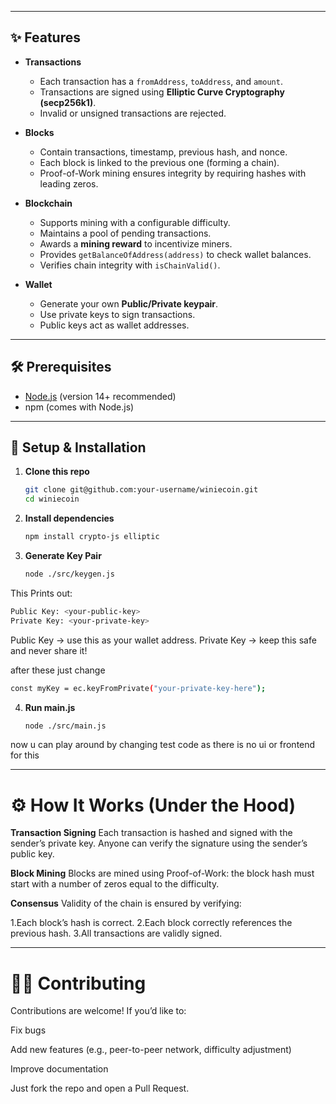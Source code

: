 
---

## ✨ Features

- **Transactions**
  - Each transaction has a `fromAddress`, `toAddress`, and `amount`.
  - Transactions are signed using **Elliptic Curve Cryptography (secp256k1)**.
  - Invalid or unsigned transactions are rejected.

- **Blocks**
  - Contain transactions, timestamp, previous hash, and nonce.
  - Each block is linked to the previous one (forming a chain).
  - Proof-of-Work mining ensures integrity by requiring hashes with leading zeros.

- **Blockchain**
  - Supports mining with a configurable difficulty.
  - Maintains a pool of pending transactions.
  - Awards a **mining reward** to incentivize miners.
  - Provides `getBalanceOfAddress(address)` to check wallet balances.
  - Verifies chain integrity with `isChainValid()`.

- **Wallet**
  - Generate your own **Public/Private keypair**.
  - Use private keys to sign transactions.
  - Public keys act as wallet addresses.

---

## 🛠️ Prerequisites

- [Node.js](https://nodejs.org/) (version 14+ recommended)
- npm (comes with Node.js)

---

## 🚀 Setup & Installation

1. **Clone this repo**
   ```bash
   git clone git@github.com:your-username/winiecoin.git
   cd winiecoin
2. **Install dependencies**
   ```bash
   npm install crypto-js elliptic

3. **Generate Key Pair**
   ```bash
   node ./src/keygen.js
This Prints out:
   ```bash
   Public Key: <your-public-key>
   Private Key: <your-private-key>
   ```
Public Key → use this as your wallet address.
Private Key → keep this safe and never share it!

after these just change 
```bash
const myKey = ec.keyFromPrivate("your-private-key-here");
```

4. **Run main.js**
   ```bash
   node ./src/main.js
   ```
now u can play around by changing test code as there is no ui or frontend for this

---



# ⚙️ How It Works (Under the Hood)

**Transaction Signing**
Each transaction is hashed and signed with the sender’s private key.
Anyone can verify the signature using the sender’s public key.

**Block Mining**
Blocks are mined using Proof-of-Work: the block hash must start with a number of zeros equal to the difficulty.

**Consensus**
Validity of the chain is ensured by verifying:

1.Each block’s hash is correct.
2.Each block correctly references the previous hash.
3.All transactions are validly signed.

---

# 👨‍💻 Contributing

Contributions are welcome!
If you’d like to:

Fix bugs

Add new features (e.g., peer-to-peer network, difficulty adjustment)

Improve documentation

Just fork the repo and open a Pull Request.
